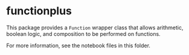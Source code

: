 # functionplus

This package provides a `Function` wrapper class that allows arithmetic, boolean logic, and composition to be performed on functions.

For more information, see the notebook files in this folder.

